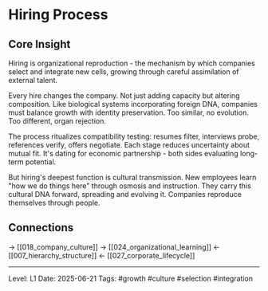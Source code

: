 # Hiring Process

## Core Insight
Hiring is organizational reproduction - the mechanism by which companies select and integrate new cells, growing through careful assimilation of external talent.

Every hire changes the company. Not just adding capacity but altering composition. Like biological systems incorporating foreign DNA, companies must balance growth with identity preservation. Too similar, no evolution. Too different, organ rejection.

The process ritualizes compatibility testing: resumes filter, interviews probe, references verify, offers negotiate. Each stage reduces uncertainty about mutual fit. It's dating for economic partnership - both sides evaluating long-term potential.

But hiring's deepest function is cultural transmission. New employees learn "how we do things here" through osmosis and instruction. They carry this cultural DNA forward, spreading and evolving it. Companies reproduce themselves through people.

## Connections
→ [[018_company_culture]]
→ [[024_organizational_learning]]
← [[007_hierarchy_structure]]
← [[027_corporate_lifecycle]]

---
Level: L1
Date: 2025-06-21
Tags: #growth #culture #selection #integration